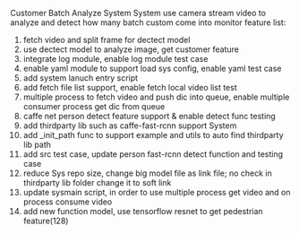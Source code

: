 Customer Batch Analyze System
System use camera stream video to analyze and detect how many batch custom come into monitor
feature list:
1.  fetch video and split frame for dectect model
2.  use dectect model to analyze image, get customer feature
3.  integrate log module, enable log module test case
4.  enable yaml module to support load sys config, enable yaml test case
5.  add system lanuch entry script
6.  add fetch file list support, enable fetch local video list test
7.  multiple process to fetch video and push dic into queue, enable multiple consumer process get dic from queue
8.  caffe net person detect feature support & enable detect func testing
9.  add thirdparty lib such as caffe-fast-rcnn support System
10. add _init_path func to support example and utils to auto find thirdparty lib path
11. add src test case, update person fast-rcnn detect function and testing case
12. reduce Sys repo size, change big model file as link file; no check in thirdparty lib folder change it to soft link
13. update sysmain script, in order to use multiple process get video and on process consume video
14. add new function model, use tensorflow resnet to get pedestrian feature(128)
